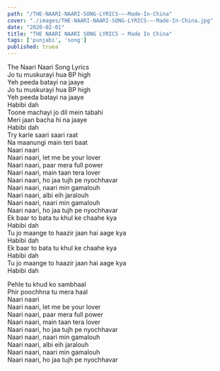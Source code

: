 ```yaml
---
path: "/THE-NAARI-NAARI-SONG-LYRICS-–-Made-In-China"
cover: "./images/THE-NAARI-NAARI-SONG-LYRICS-–-Made-In-China.jpg"
date: "2020-02-01"
title: "THE NAARI NAARI SONG LYRICS – Made In China"
tags: ['punjabi', 'song']
published: truea
---
```

  
The Naari Naari Song Lyrics  
Jo tu muskurayi hua BP high  
Yeh peeda batayi na jaaye  
Jo tu muskurayi hua BP high  
Yeh peeda batayi na jaaye  
Habibi dah  
Toone machayi jo dil mein tabahi  
Meri jaan bacha hi na jaaye  
Habibi dah  
Try karle saari saari raat  
Na maanungi main teri baat  
Naari naari  
Naari naari, let me be your lover  
Naari naari, paar mera full power  
Naari naari, main taan tera lover  
Naari naari, ho jaa tujh pe nyochhavar  
Naari naari, naari min gamalouh  
Naari naari, albi eih jaralouh  
Naari naari, naari min gamalouh  
Naari naari, ho jaa tujh pe nyochhavar  
Ek baar to bata tu khul ke chaahe kya  
Habibi dah  
Tu jo maange to haazir jaan hai aage kya  
Habibi dah  
Ek baar to bata tu khul ke chaahe kya  
Habibi dah  
Tu jo maange to haazir jaan hai aage kya  
Habibi dah  
  
  
  
  
  
  
Pehle tu khud ko sambhaal  
Phir poochhna tu mera haal  
Naari naari  
Naari naari, let me be your lover  
Naari naari, paar mera full power  
Naari naari, main taan tera lover  
Naari naari, ho jaa tujh pe nyochhavar  
Naari naari, naari min gamalouh  
Naari naari, albi eih jaralouh  
Naari naari, naari min gamalouh  
Naari naari, ho jaa tujh pe nyochhavar  

